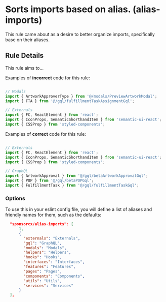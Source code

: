 # Sorts imports based on alias. (alias-imports)

This rule came about as a desire to better organize imports, specifically base on their aliases.

## Rule Details

This rule aims to...

Examples of **incorrect** code for this rule:

```js

// Modals
import { ArtworkApproverType } from '@/modals/PreviewArtworkModal';
import { FTA } from '@/gql/fulfillmentTaskAssignmentGql';

// Externals
import { FC, ReactElement } from 'react';
import { IconProps, SemanticShorthandItem } from 'semantic-ui-react';
import { CSSProp } from 'styled-components';

```

Examples of **correct** code for this rule:

```js

// Externals
import { FC, ReactElement } from 'react';
import { IconProps, SemanticShorthandItem } from 'semantic-ui-react';
import { CSSProp } from 'styled-components';

// GraphQL
import { ArtworkApproval } from '@/gql/betaArtworkApprovalGql';
import { POP } from '@/gql/betaPOPGql';
import { FulfillmentTask } from '@/gql/fulfillmentTaskGql';

```

### Options

To use this in your eslint config file, you will define a list of aliases and
friendly names for them, such as the defaults:

```json
  "sponsorcx/alias-imports": [
      1,
      {
        "externals": "Externals",
        "gql": "GraphQL",
        "modals": "Modals",
        "helpers": "Helpers",
        "hooks": "Hooks",
        "interfaces": "Interfaces",
        "features": "Features",
        "pages": "Pages",
        "components": "Components",
        "utils": "Utils",
        "services": "Services"
      }
  ],
```

